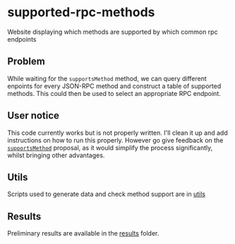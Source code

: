 # supported-rpc-methods
Website displaying which methods are supported by which common rpc endpoints

## Problem
While waiting for the `supportsMethod` method, we can query different enpoints for every JSON-RPC method and construct a table of supported methods. This could then be used to select an appropriate RPC endpoint.

## User notice

This code currently works but is not properly written. I'll clean it up and add instructions on how to run this properly. However go give feedback on the [`supportsMethod`](https://ethereum-magicians.org/t/eip-create-an-eth-supportsmethod-method-for-json-rpc/19247) proposal, as it would simplify the process significantly, whilst bringing other advantages.

## Utils

Scripts used to generate data and check method support are in [utils](utils/README.md)

## Results
Preliminary results are available in the [results](results/README.md) folder.
